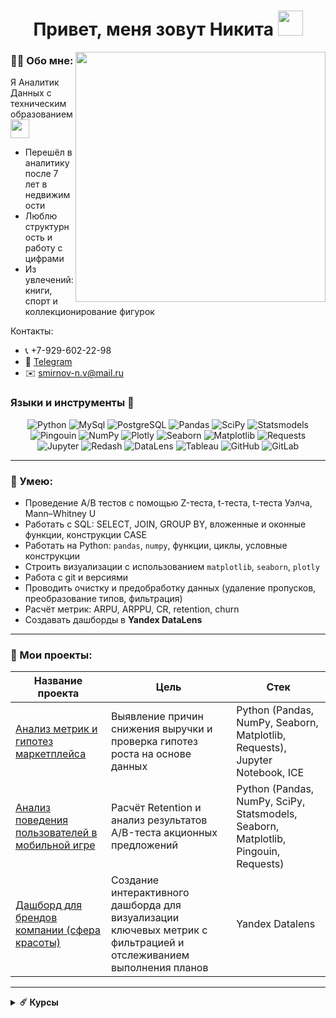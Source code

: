 <h1 align="center">Привет, меня зовут Никита <img src="https://media.giphy.com/media/hvRJCLFzcasrR4ia7z/giphy.gif" width="40"></h1>
<img align="right" src="https://media.giphy.com/media/v1.Y2lkPTc5MGI3NjExbTA0YzExOGs3ZDR0YjI3amptazNwcTVjNnZ3OXdqdzRtbjN6MHpibSZlcD12MV9naWZzX3NlYXJjaCZjdD1n/XreQmk7ETCak0/giphy.gif" width="400">

### :man_technologist: Обо мне:
Я Аналитик Данных с техническим образованием <img src="https://media.giphy.com/media/WUlplcMpOCEmTGBtBW/giphy.gif" width="30">

- Перешёл в аналитику после 7 лет в недвижимости
- Люблю структурность и работу с цифрами
- Из увлечений: книги, спорт и коллекционирование фигурок

Контакты:
* 📞 +7-929-602-22-98
* 📲 [Telegram](https://t.me/smirnovrealty)
* ✉️ smirnov-n.v@mail.ru 

### Языки и инструменты 🔧
<div align="center">

![Python](https://img.shields.io/badge/-Python-0b0038?style=for-the-badge&logo=python&logoColor=3c78a9)
![MySql](https://img.shields.io/badge/MySQL-0b0038?logo=mySQL&style=for-the-badge)
![PostgreSQL](https://img.shields.io/badge/postgresql-0b0038?style=for-the-badge&logo=postgresql&logoColor=white)
![Pandas](https://img.shields.io/badge/pandas-0b0038?style=for-the-badge&logo=pandas&logoColor=white)
![SciPy](https://img.shields.io/badge/SciPy-0b0038?style=for-the-badge&logo=scipy&logoColor=%white)
![Statsmodels](https://img.shields.io/badge/Statsmodels-0b0038?style=for-the-badge&logo=Statsmodels&logoColor=%white)
![Pingouin](https://img.shields.io/badge/Pingouin-0b0038?style=for-the-badge&logo=Pingouin&logoColor=%white)
![NumPy](https://img.shields.io/badge/numpy-0b0038?style=for-the-badge&logo=numpy&logoColor=4c74cc)
![Plotly](https://img.shields.io/badge/plotly-0b0038?logo=plotly&logoColor=blue&style=for-the-badge)
![Seaborn](https://img.shields.io/badge/Seaborn-0b0038?style=for-the-badge&logo=seaborn&logoColor=white)
![Matplotlib](https://img.shields.io/badge/Matplotlib-0b0038?style=for-the-badge&logo=Matplotlib&logoColor=white)
![Requests](https://img.shields.io/badge/Requests-0b0038?style=for-the-badge&logo=Requests&logoColor=white)
![Jupyter](https://img.shields.io/badge/Jupyter-0b0038?logo=Jupyter&style=for-the-badge)
![Redash](https://img.shields.io/badge/Redash-0b0038?logo=redash&logoColor=red&style=for-the-badge)
![DataLens](https://img.shields.io/badge/DataLens-0b0038?logo=DataLens&style=for-the-badge)
![Tableau](https://img.shields.io/badge/Tableau-0b0038?logo=Tableau&style=for-the-badge)
![GitHub](https://img.shields.io/badge/GitHub-0b0038?logo=github&logoColor=white&style=for-the-badge)
![GitLab](https://img.shields.io/badge/GitLab-0b0038?style=for-the-badge&logo=gitlab&logoColor=white)
</div>

---

### :metal: Умею:
- Проведение A/B тестов с помощью Z-теста, t-теста, t-теста Уэлча, Mann–Whitney U
- Работать с SQL: SELECT, JOIN, GROUP BY, вложенные и оконные функции, конструкции CASE
- Работать на Python: `pandas`, `numpy`, функции, циклы, условные конструкции
- Строить визуализации с использованием `matplotlib`, `seaborn`, `plotly` 
- Работа с git и версиями  
- Проводить очистку и предобработку данных (удаление пропусков, преобразование типов, фильтрация)
- Расчёт метрик: ARPU, ARPPU, CR, retention, churn  
- Создавать дашборды в **Yandex DataLens**

---

### :book: Мои проекты:

| Название проекта | Цель | Стек |
|------------------|------|------|
| [Анализ метрик и гипотез маркетплейса](https://github.com/n-smirnov/project_1) | Выявление причин снижения выручки и проверка гипотез роста на основе данных | Python (Pandas, NumPy, Seaborn, Matplotlib, Requests), Jupyter Notebook, ICE |
| [Анализ поведения пользователей в мобильной игре](https://github.com/n-smirnov/project_2) | Расчёт Retention и анализ результатов A/B-теста акционных предложений | Python (Pandas, NumPy, SciPy, Statsmodels, Seaborn, Matplotlib, Pingouin, Requests) |
| [Дашборд для брендов компании (сфера красоты)](https://datalens.yandex/39jnq4h3wwuap) | Создание интерактивного дашборда для визуализации ключевых метрик с фильтрацией и отслеживанием выполнения планов | Yandex Datalens |

---
<details>	   
<summary><b>☄️ Курсы</b></summary>
<div align="left">
  
- <b>Аналитик данных</b>  
[![Karpov](https://img.shields.io/badge/Karpov.Courses-0b0038?style=for-the-badge&logo=Karpov&logoColor=white)](https://lab.karpov.courses/certificate/9c2fe64d-d452-4595-9fba-a7fa74d4fcc5/)<br>
- <b>Симулятор SQL</b>  
[![Karpov](https://img.shields.io/badge/Karpov.Courses-0b0038?style=for-the-badge&logo=Karpov&logoColor=white)](https://lab.karpov.courses/certificate/f9572288-c86b-46f4-b656-8d1b6af00b6d/)<br>
- <b>Основы статистики</b><br>
[![Stepik](https://img.shields.io/badge/Stepik-0b0038?style=for-the-badge&logo=Stepik&logoColor=white)](https://stepik.org/cert/2631844)
  
</div>
</details>
